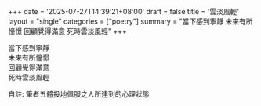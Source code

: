 +++
date = '2025-07-27T14:39:21+08:00'
draft = false
title = '雲淡風輕'
layout = "single" 
categories = ["poetry"]
summary = "當下感到寧靜 未來有所憧憬 回顧覺得滿意 死時雲淡風輕"
+++

當下感到寧靜  
未來有所憧憬  
回顧覺得滿意  
死時雲淡風輕  

自註:
筆者五體投地佩服之人所達到的心理狀態
